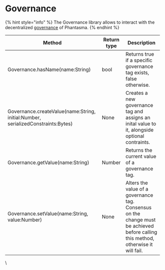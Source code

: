 # Governance

{% hint style="info" %}
The Governance library allows to interact with the decentralized [governance](https://docs.phantasma.io/#chain-governance) of Phantasma.
{% endhint %}

| Method                                                                           | Return type | Description                                                                                                                        |
| -------------------------------------------------------------------------------- | ----------- | ---------------------------------------------------------------------------------------------------------------------------------- |
| Governance.hasName(name:String)                                                  | bool        | Returns true if a specific governance tag exists, false otherwise.                                                                 |
| Governance.createValue(name:String, initial:Number, serializedConstraints:Bytes) | None        | Creates a new governance tag and assigns an inital value to it, alongside optional contraints.                                     |
| Governance.getValue(name:String)                                                 | Number      | Returns the current value of a governance tag.                                                                                     |
| Governance.setValue(name:String, value:Number)                                   | None        | Alters the value of a governance tag. Consensus on the change must be achieved before calling this method, otherwise it will fail. |

\
